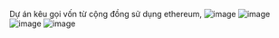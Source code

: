 Dự án kêu gọi vốn từ cộng đồng sử dụng ethereum, 
![image](https://github.com/NgoVietThanh2701/crowd-fund-campaign/assets/93567230/ea706fd1-b1c5-4da7-911c-20ac687969db)
![image](https://github.com/NgoVietThanh2701/crowd-fund-campaign/assets/93567230/e8bb5f90-523a-4fdb-8f64-61db96a8130d)
![image](https://github.com/NgoVietThanh2701/crowd-fund-campaign/assets/93567230/762bb1b0-8a51-4dd4-9a67-ee88dbe45578)
![image](https://github.com/NgoVietThanh2701/crowd-fund-campaign/assets/93567230/e11fd87d-912a-467a-91cc-2fae1c9af69b)
